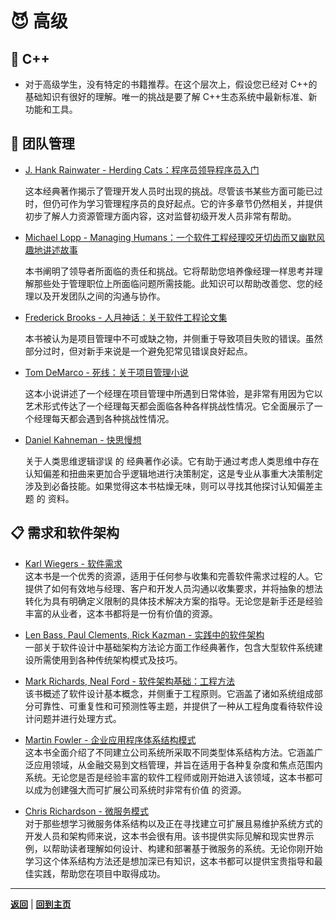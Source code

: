 # :smiling_imp: 高级

## :pencil: C++

- 对于高级学生，没有特定的书籍推荐。在这个层次上，假设您已经对 C++的基础知识有很好的理解。唯一的挑战是要了解 C++生态系统中最新标准、新功能和工具。

## :muscle: 团队管理

- [J. Hank Rainwater - Herding Cats：程序员领导程序员入门](https://www.amazon.com/Herding-Cats-Primer-Programmers-Lead/dp/1590590171)

    这本经典著作揭示了管理开发人员时出现的挑战。尽管该书某些方面可能已过时，但仍可作为学习管理程序员的良好起点。它的许多章节仍然相关，并提供初步了解人力资源管理方面内容，这对监督初级开发人员非常有帮助。

- [Michael Lopp - Managing Humans：一个软件工程经理咬牙切齿而又幽默风趣地讲述故事](https://www.amazon.com/Managing-Humans-Humorous-Software-Engineering/dp/1484221575)

    本书阐明了领导者所面临的责任和挑战。它将帮助您培养像经理一样思考并理解那些处于管理职位上所面临问题所需技能。此知识可以帮助改善您、您的经理以及开发团队之间的沟通与协作。

- [Frederick Brooks - 人月神话：关于软件工程论文集](https://www.amazon.com/Mythical-Man-Month-Software-Engineering-Anniversary/dp/0201835959)

    本书被认为是项目管理中不可或缺之物，并侧重于导致项目失败的错误。虽然部分过时，但对新手来说是一个避免犯常见错误良好起点。

- [Tom DeMarco - 死线：关于项目管理小说](https://www.amazon.com/Deadline-Novel-about-project-management-ebook/dp/B006MN4RAS)

     这本小说讲述了一个经理在项目管理中所遇到日常体验，是非常有用因为它以艺术形式传达了一个经理每天都会面临各种各样挑战性情况。它全面展示了一个经理每天都会遇到各种挑战性情况。

- [Daniel Kahneman - 快思慢想](https://www.amazon.com/thinking-fast-and-slow-daniel-kahneman/dp/0374533555)

     关于人类思维逻辑谬误 的 经典著作必读。它有助于通过考虑人类思维中存在认知偏差和扭曲来更加合乎逻辑地进行决策制定，这是专业从事重大决策制定涉及到必备技能。如果觉得这本书枯燥无味，则可以寻找其他探讨认知偏差主题 的 资料。

## :clipboard: 需求和软件架构

- [Karl Wiegers - 软件需求](https://www.amazon.com/Software-Requirements-Developer-Best-Practices/dp/0735679665)  
    这本书是一个优秀的资源，适用于任何参与收集和完善软件需求过程的人。它提供了如何有效地与经理、客户和开发人员沟通以收集要求，并将抽象的想法转化为具有明确定义限制的具体技术解决方案的指导。无论您是新手还是经验丰富的从业者，这本书都将是一份有价值的资源。

- [Len Bass, Paul Clements, Rick Kazman - 实践中的软件架构](https://www.amazon.com/Software-Architecture-Practice-SEI-Engineering/dp/0136886094)  
    一部关于软件设计中基础架构方法论方面工作经典著作，包含大型软件系统建设所需使用到各种传统架构模式及技巧。

- [Mark Richards, Neal Ford - 软件架构基础：工程方法](https://www.amazon.com/Fundamentals-Software-Architecture-comprehensive-characteristics/dp/1492043451)  
    该书概述了软件设计基本概念，并侧重于工程原则。它涵盖了诸如系统组成部分可靠性、可重复性和可预测性等主题，并提供了一种从工程角度看待软件设计问题并进行处理方式。

- [Martin Fowler - 企业应用程序体系结构模式](https://www.amazon.com/Patterns-enterprise-application-Martin-Fowler/dp/B0000YSHTD/ref=sr_1_2?dchild=1&keywords=martin+fowler&qid=1627389477&s=books&sr=1-2)  
     这本书全面介绍了不同建立公司系统所采取不同类型体系结构方法。它涵盖广泛应用领域，从金融交易到文档管理，并旨在适用于各种复杂度和焦点范围内系统。无论您是否是经验丰富的软件工程师或刚开始进入该领域，这本书都可以成为创建强大而可扩展公司系统时非常有价值 的资源。

- [Chris Richardson - 微服务模式](https://www.amazon.com/Microservices-Patterns-examples-Chris-Richardson/dp/1617294543)  
    对于那些想学习微服务体系结构以及正在寻找建立可扩展且易维护系统方式的开发人员和架构师来说，这本书会很有用。该书提供实际见解和现实世界示例，以帮助读者理解如何设计、构建和部署基于微服务的系统。无论你刚开始学习这个体系结构方法还是想加深已有知识，这本书都可以提供宝贵指导和最佳实践，帮助您在项目中取得成功。

---

[**返回**](Overview.md) | [**回到主页**](../../README.md)
